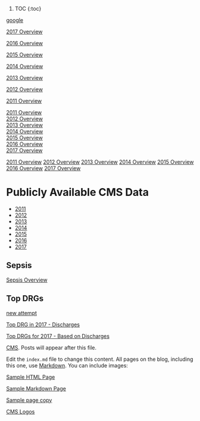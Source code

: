 1. TOC
{:toc}


[google](http://google.com) 



[2017 Overview](http://mvigoda.github.io/datasets/Year_2017/one_in_Year_2017.html)

[2016 Overview](http://mvigoda.github.io/datasets/Year_2016/one_in_Year_2016.html)

[2015 Overview](http://mvigoda.github.io/datasets/Year_2015/one_in_Year_2015.html)

[2014 Overview](http://mvigoda.github.io/datasets/Year_2014/one_in_Year_2014.html)

[2013 Overview](http://mvigoda.github.io/datasets/Year_2013/one_in_Year_2013.html)

[2012 Overview](http://mvigoda.github.io/datasets/Year_2012/one_in_Year_2012.html)

[2011 Overview](http://mvigoda.github.io/datasets/Year_2011/one_in_Year_2011.html)




[2011 Overview](http://mvigoda.github.io/datasets/Year_2011/one_in_Year_2011.html)  
[2012 Overview](http://mvigoda.github.io/datasets/Year_2012/one_in_Year_2012.html)  
[2013 Overview](http://mvigoda.github.io/datasets/Year_2013/one_in_Year_2013.html)  
[2014 Overview](http://mvigoda.github.io/datasets/Year_2014/one_in_Year_2014.html)  
[2015 Overview](http://mvigoda.github.io/datasets/Year_2015/one_in_Year_2015.html)  
[2016 Overview](http://mvigoda.github.io/datasets/Year_2016/one_in_Year_2016.html)  
[2017 Overview](http://mvigoda.github.io/datasets/Year_2017/one_in_Year_2017.html)  











[2011 Overview](http://mvigoda.github.io/datasets/Year_2011/one_in_Year_2011.html)   [2012 Overview](http://mvigoda.github.io/datasets/Year_2012/one_in_Year_2012.html)   [2013 Overview](http://mvigoda.github.io/datasets/Year_2013/one_in_Year_2013.html)   [2014 Overview](http://mvigoda.github.io/datasets/Year_2014/one_in_Year_2014.html)   [2015 Overview](http://mvigoda.github.io/datasets/Year_2015/one_in_Year_2015.html)   [2016 Overview](http://mvigoda.github.io/datasets/Year_2016/one_in_Year_2016.html)   [2017 Overview](http://mvigoda.github.io/datasets/Year_2017/one_in_Year_2017.html)















# Publicly Available CMS Data

* [2011](https://data.cms.gov/Medicare-Inpatient/Inpatient-Prospective-Payment-System-IPPS-Provider/97k6-zzx3)  
* [2012](https://data.cms.gov/Medicare-Inpatient/Inpatient-Prospective-Payment-System-IPPS-Provider/xpsg-6hup)  
* [2013](https://data.cms.gov/Medicare-Inpatient/Inpatient-Prospective-Payment-System-IPPS-Provider/kd35-nmmt)  
* [2014](https://data.cms.gov/Medicare-Inpatient/Inpatient-Prospective-Payment-System-IPPS-Provider/9zmi-76w9)    
* [2015](https://data.cms.gov/Medicare-Inpatient/Inpatient-Prospective-Payment-System-IPPS-Provider/w2du-it53)    
* [2016](https://data.cms.gov/Medicare-Inpatient/Inpatient-Prospective-Payment-System-IPPS-Provider/fm2n-hjj6)  
* [2017](https://data.cms.gov/Medicare-Inpatient/Inpatient-Prospective-Payment-System-IPPS-Provider/tcsp-6e99)  

## Sepsis  

[Sepsis Overview](http://mvigoda.github.io/datasets/Sepsis/Sepsis_Overview.html)  



## Top DRGs

[new attempt](http://michaelvigoda.com/datasets/Discharges/Top_Discharges_2017.md)  



[Top DRG in 2017 - Discharges](http://mvigoda.github.io/datasets/Discharges/Top_DRGs_charts.html)  

 
[Top DRGs for 2017 - Based on Discharges](http://mvigoda.github.io/Top_Discharges_2017.md)


[CMS](https://www.cms.gov). 
Posts will appear after this file. 



Edit the `index.md` file to change this content. All pages on the blog, including this one, use [Markdown](https://guides.github.com/features/mastering-markdown/). You can include images:


[Sample HTML Page](http://mvigoda.github.io/Summaries/Sample_HTML_Page.html)  

[Sample Markdown Page](http://mvigoda.github.io/Summaries/In_Misc_sample.md) 

[Sample page copy](http://mvigoda.github.io/_posts/sample_page_copy.md)




[CMS Logos](http://mvigoda.github.io/datasets/CMS_Logos/CMS_Logos_Links.html)





